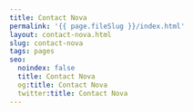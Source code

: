 ```yaml
---
title: Contact Nova
permalink: '{{ page.fileSlug }}/index.html'
layout: contact-nova.html
slug: contact-nova
tags: pages
seo:
  noindex: false
  title: Contact Nova
  og:title: Contact Nova
  twitter:title: Contact Nova
---
```



